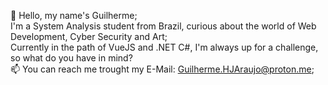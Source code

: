 👋 Hello, my name's Guilherme;  
I'm a System Analysis student from Brazil, curious about the world of Web Development, Cyber Security and Art;  
Currently in the path of VueJS and .NET C#, I'm always up for a challenge, so what do you have in mind?  
📫 You can reach me trought my E-Mail: Guilherme.HJAraujo@proton.me;  

<!---
Guilherme-HJA/Guilherme-HJA is a ✨ special ✨ repository because its `README.md` (this file) appears on your GitHub profile.
You can click the Preview link to take a look at your changes.
--->

